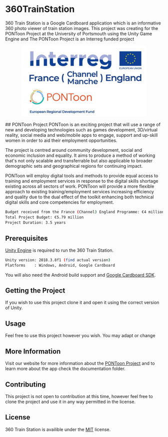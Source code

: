 # 360TrainStation
360 Train Station is a Google Cardboard application which is an informative 360 photo viewer of train station images. 
This project was creating for the PONToon Project at the University of Portsmouth using the Unity Game Engine and 
The PONToon Project is an Interreg funded project 

<p align="center">
  <img src="interregLogo.png" width="400" title="Interreg Logo">
</p>
## PONToon Project
PONToon is an exciting project that will use a range of new and developing technologies such as games development, 3D/virtual reality, social media and web/mobile apps to engage, support and up-skill women in order to aid their employment opportunities.

The project is centred around community development, social and economic inclusion and equality. It aims to produce a method of working that's not only scalable and transferrable but also applicable to broader demographic sets and geographical regions for continuing impact.

PONToon will employ digital tools and methods to provide equal access to training and employment services in response to the digital skills shortage existing across all sectors of work. PONToon will provide a more flexible approach to existing training/employment services increasing efficiency and quality due to the dual effect of the toolkit enhancing both technical digital skills and core competencies for employment.

```bash
Budget received from the France (Channel) England Programme: €4 million ERDF
Total Project Budget: €5.79 million
Project Duration: 3.5 years
```

## Prerequisites

[Unity Engine](https://unity3d.com/get-unity/download/archive) is required to run the 360 Train Station.

```bash
Unity version: 2018.3.8f1 (find actual version) 
Platforms    : Windows, Android, Google Cardboard
```
You will also need the Android build support and [Google Cardboard SDK](https://developers.google.com/vr/develop/unity/get-started-android).

## Getting the Project

If you wish to use this project clone it and open it using the correct version of Unity. 

## Usage
Feel free to use this project however you wish. You may adapt or change 

## More Information

Visit our website for more information about the [PONToon Project](https://www.pontoonproject.eu/) and to learn more about the app check the documentation folder.

## Contributing

This project is not open to contribution at this time, however feel free to clone the project and use it in any way permitted in the license. 

## License
360 Train Station is availible under the [MIT](https://choosealicense.com/licenses/mit/) license.
